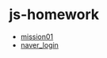 # js-homework

- [mission01](./mission01/index.html "mission01")
- [naver_login](./naver_login/README.md "naver_login")